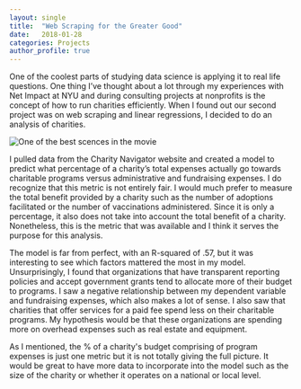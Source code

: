 ```yaml
---
layout: single
title:  "Web Scraping for the Greater Good"
date:   2018-01-28
categories: Projects
author_profile: true
---
```


One of the coolest parts of studying data science is applying it to real life questions. One thing I’ve thought about a lot through my experiences with Net Impact at NYU and during consulting projects at nonprofits is the concept of how to run charities efficiently. When I found out our second project was on web scraping and linear regressions, I decided to do an analysis of charities.   
  
![One of the best scences in the movie](https://media.giphy.com/media/I6rM4juHFpL3y/giphy.gif)

I pulled data from the Charity Navigator website and created a model to predict what percentage of a charity’s total expenses actually go towards charitable programs versus administrative and fundraising expenses.  I do recognize that this metric is not entirely fair. I would much prefer to measure the total benefit provided by a charity such as the number of adoptions facilitated or the number of vaccinations administered. Since it is only a percentage, it also does not take into account the total benefit of a charity. Nonetheless, this is the metric that was available and I think it serves the purpose for this analysis.  
  
The model is far from perfect, with an R-squared of .57, but it was interesting to see which factors mattered the most in my model. Unsurprisingly, I found that organizations that have transparent reporting policies and accept government grants tend to allocate more of their budget to programs. I saw a negative relationship between my dependent variable and fundraising expenses, which also makes a lot of sense. I also saw that charities that offer services for a paid fee spend less on their charitable programs. My hypothesis would be that these organizations are spending more on overhead expenses such as real estate and equipment.  
  
As I mentioned, the % of a charity's budget comprising of program expenses is just one metric but it is not totally giving the full picture. It would be great to have more data to incorporate into the model such as the size of the charity or whether it operates on a national or local level.

